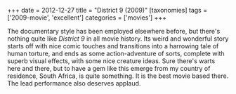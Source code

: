 +++
date = 2012-12-27
title = "District 9 (2009)"
[taxonomies]
tags = ['2009-movie', 'excellent']
categories = ['movies']
+++

The documentary style has been employed elsewhere before, but there's
nothing quite like *District 9* in all movie history. Its weird and
wonderful story starts off with nice comic touches and transitions into
a harrowing tale of human torture, and ends as some action-adventure of
sorts, complete with superb visual effects, with some nice creature
ideas. Sure there's warts here and there, but to have a gem like this
emerge from my country of residence, South Africa, is quite something.
It is the best movie based there. The lead performance also deserves
applaud.
